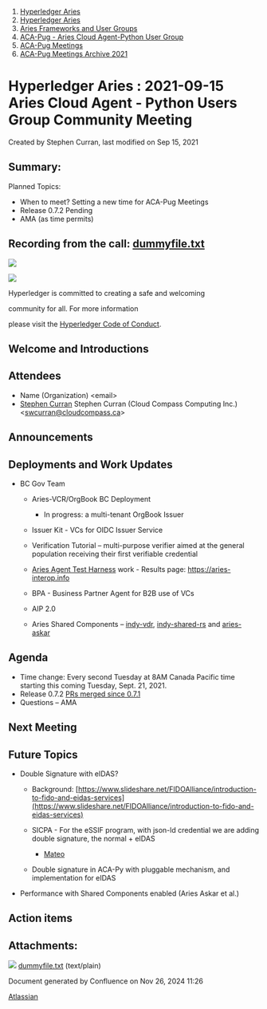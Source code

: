 1. [Hyperledger Aries](index.html)
2. [Hyperledger Aries](Hyperledger-Aries_18481154.html)
3. [Aries Frameworks and User Groups](Aries-Frameworks-and-User-Groups_18481290.html)
4. [ACA-Pug - Aries Cloud Agent-Python User Group](ACA-Pug---Aries-Cloud-Agent-Python-User-Group_18484248.html)
5. [ACA-Pug Meetings](ACA-Pug-Meetings_18484272.html)
6. [ACA-Pug Meetings Archive 2021](ACA-Pug-Meetings-Archive-2021_18514526.html)

# Hyperledger Aries : 2021-09-15 Aries Cloud Agent - Python Users Group Community Meeting

Created by Stephen Curran, last modified on Sep 15, 2021

## Summary:

Planned Topics:

- When to meet? Setting a new time for ACA-Pug Meetings
- Release 0.7.2 Pending
- AMA (as time permits)

## Recording from the call: [dummyfile.txt](#)

![](https://wiki.hyperledger.org/download/attachments/29034696/Antitrustnotice.png?version=1&modificationDate=1581695654000&api=v2)

![](https://wiki.hyperledger.org/download/attachments/2392771/welcome.png?version=2&modificationDate=1572450107000&api=v2)

Hyperledger is committed to creating a safe and welcoming

community for all. For more information

please visit the [Hyperledger Code of Conduct](https://lf-hyperledger.atlassian.net/wiki/display/HYP/Hyperledger+Code+of+Conduct).

## Welcome and Introductions

## Attendees

- Name (Organization) &lt;email&gt;
- [Stephen Curran](https://lf-hyperledger.atlassian.net/wiki/people/557058:d676f135-ecd6-465b-b7eb-f87976bf4569?ref=confluence) Stephen Curran (Cloud Compass Computing Inc.) &lt;swcurran@cloudcompass.ca&gt;

## Announcements

## Deployments and Work Updates

- BC Gov Team
  
  - Aries-VCR/OrgBook BC Deployment
    
    - In progress: a multi-tenant OrgBook Issuer
  - Issuer Kit - VCs for OIDC Issuer Service
  - Verification Tutorial – multi-purpose verifier aimed at the general population receiving their first verifiable credential
  - [Aries Agent Test Harness](https://github.com/bcgov/aries-agent-test-harness) work - Results page: https://aries-interop.info
  - BPA - Business Partner Agent for B2B use of VCs
  - AIP 2.0
  - Aries Shared Components – [indy-vdr](https://github.com/hyperledger/indy-vdr), [indy-shared-rs](https://github.com/hyperledger/indy-shared-rs) and [aries-askar](https://github.com/hyperledger/aries-askar)

## Agenda

- Time change: Every second Tuesday at 8AM Canada Pacific time starting this coming Tuesday, Sept. 21, 2021.
- Release 0.7.2 [PRs merged since 0.7.1](https://github.com/hyperledger/aries-cloudagent-python/pulls?q=is%3Apr%20is%3Aclosed%20is%3Amerged%20updated%3A%3E%3D2021-08-31)
- Questions – AMA

## Next Meeting

## Future Topics

- Double Signature with eIDAS?
  
  - Background: [https://www.slideshare.net/FIDOAlliance/introduction-to-fido-and-eidas-services](https://www.slideshare.net/FIDOAlliance/introduction-to-fido-and-eidas-services)
  - SICPA - For the eSSIF program, with json-ld credential we are adding double signature, the normal + eIDAS
    
    - [Mateo](https://lf-hyperledger.atlassian.net/wiki/people/557058:46dd489d-ef95-4225-b625-9e0bf11b4704?ref=confluence)
  - Double signature in ACA-Py with pluggable mechanism, and implementation for eIDAS
- Performance with Shared Components enabled (Aries Askar et al.)

## Action items

## Attachments:

![](images/icons/bullet_blue.gif) [dummyfile.txt](attachments/18493905/18515518.txt) (text/plain)

Document generated by Confluence on Nov 26, 2024 11:26

[Atlassian](http://www.atlassian.com/)

